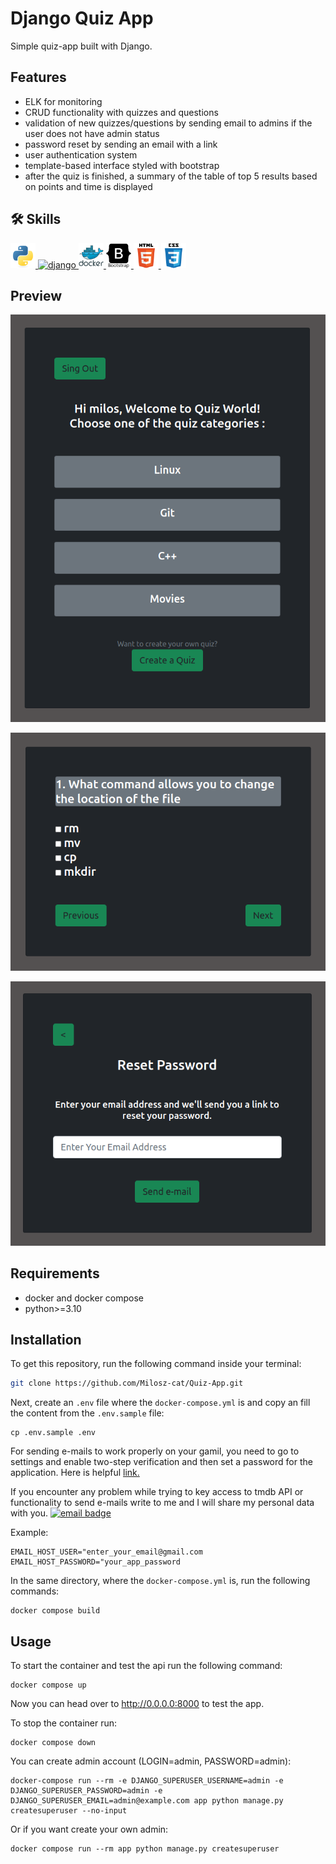 # Django Quiz App

Simple quiz-app built with Django.

## Features

- ELK for monitoring
- CRUD functionality with quizzes and questions
- validation of new quizzes/questions by sending email to admins if the user does not have admin status
- password reset by sending an email with a link
- user authentication system
- template-based interface styled with bootstrap
- after the quiz is finished, a summary of the table of top 5 results based on points and time is displayed

## 🛠 Skills
<p align="left">  
    <a href="https://www.python.org" target="_blank" rel="noreferrer"> <img src="https://raw.githubusercontent.com/devicons/devicon/master/icons/python/python-original.svg" alt="python"             width="40" height="40"/> </a>
    <a href="https://www.djangoproject.com/" target="_blank" rel="noreferrer"> <img src="https://cdn.worldvectorlogo.com/logos/django.svg" alt="django" width="40" height="40"/> </a> 
    <a href="https://www.docker.com/" target="_blank" rel="noreferrer"> <img src="https://raw.githubusercontent.com/devicons/devicon/master/icons/docker/docker-original-wordmark.svg"         alt="docker" width="40" height="40"/> </a>  
    <a href="https://getbootstrap.com" target="_blank" rel="noreferrer"> <img src="https://raw.githubusercontent.com/devicons/devicon/master/icons/bootstrap/bootstrap-plain-wordmark.svg"         alt="bootstrap" width="40" height="40"/> </a>
    <a href="https://www.w3.org/html/" target="_blank" rel="noreferrer"> <img src="https://raw.githubusercontent.com/devicons/devicon/master/icons/html5/html5-original-wordmark.svg"              alt="html5" width="40" height="40"/> </a>
    <a href="https://www.w3schools.com/css/" target="_blank" rel="noreferrer"> <img src="https://raw.githubusercontent.com/devicons/devicon/master/icons/css3/css3-original-wordmark.svg"         alt="css3" width="40" height="40"/> </a>
</p>

## Preview

![App Screenshot](https://github.com/Milosz-cat/Quiz-App/blob/main/screenshots/Screenshot%20from%202023-03-11%2015-59-48.png)

![App Screenshot](https://github.com/Milosz-cat/Quiz-App/blob/main/screenshots/Screenshot%20from%202023-03-11%2016-01-09.png)

![App Screenshot](https://github.com/Milosz-cat/Quiz-App/blob/main/screenshots/Screenshot%20from%202023-03-11%2016-02-23.png)

## Requirements
* docker and docker compose
* python>=3.10

## Installation

To get this repository, run the following command inside your terminal:

```bash
git clone https://github.com/Milosz-cat/Quiz-App.git
```

Next, create an `.env` file where the `docker-compose.yml` is and copy an fill the content from the `.env.sample` file:
```
cp .env.sample .env
```
For sending e-mails to work properly on your gamil, you need to go to settings and enable two-step verification and then set a password for the application. Here is helpful  [link.](https://dev.to/abderrahmanemustapha/how-to-send-email-with-django-and-gmail-in-production-the-right-way-24ab)

If you encounter any problem while trying to key access to tmdb API or functionality to send e-mails write to me and I will share my personal data with you. [![email badge](https://img.shields.io/badge/miloszbochenek20@gmail.com-red?style=flat&logo=gmail&logoColor=white&labelColor=red)](mailto:miloszbochenek20@gmail.com)  


Example:
```env
EMAIL_HOST_USER="enter_your_email@gmail.com
EMAIL_HOST_PASSWORD="your_app_password
```

In the same directory, where the `docker-compose.yml` is, run the following commands:
```
docker compose build
```
## Usage

To start the container and test the api run the following command:
```
docker compose up
```

Now you can head over to http://0.0.0.0:8000 to test the app.


To stop the container run:
```
docker compose down
```

You can create admin account (LOGIN=admin, PASSWORD=admin):
```
docker-compose run --rm -e DJANGO_SUPERUSER_USERNAME=admin -e DJANGO_SUPERUSER_PASSWORD=admin -e DJANGO_SUPERUSER_EMAIL=admin@example.com app python manage.py createsuperuser --no-input
```

Or if you want create your own admin:
```
docker compose run --rm app python manage.py createsuperuser
```
